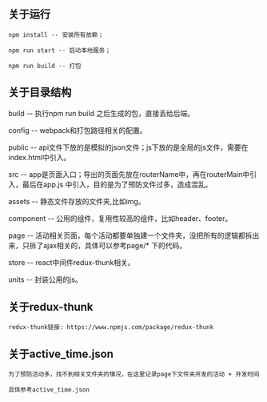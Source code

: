 ## 关于运行  

    npm install -- 安装所有依赖；  

    npm run start -- 启动本地服务；  

    npm run build -- 打包  

    
## 关于目录结构
   build -- 执行npm run build 之后生成的包，直接丢给后端。  

   config -- webpack和打包路径相关的配置。    

   public -- api文件下放的是模拟的json文件；js下放的是全局的js文件，需要在index.html中引入。   

   src -- app是页面入口；导出的页面先放在routerName中，再在routerMain中引入，最后在app.js
          中引入，目的是为了预防文件过多，造成混乱。  

   assets -- 静态文件存放的文件夹,比如img。   

   component -- 公用的组件，复用性较高的组件，比如header、footer。   

   page -- 活动相关页面，每个活动都要单独建一个文件夹，没把所有的逻辑都拆出来，只拆了ajax相关的，具体可以参考page/* 下的代码。    

   store -- react中间件redux-thunk相关。    

   units -- 封装公用的js。  

## 关于redux-thunk  

    redux-thunk链接: https://www.npmjs.com/package/redux-thunk 

## 关于active_time.json  

    为了预防活动多，找不到相关文件夹的情况，在这里记录page下文件夹开发的活动 + 开发时间  

    具体参考active_time.json  
    
   
   